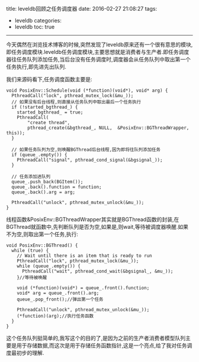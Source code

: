 title: leveldb回顾之任务调度器
date: 2016-02-27 21:08:27
tags:
- leveldb
categories:
- leveldb
toc: true

---

今天偶然在浏览技术博客的时候,突然发现了leveldb原来还有一个很有意思的模块,即任务调度模块.leveldb任务调度模块,主要思想就是消费者与生产者.即任务调度器往任务队列添加任务,当后台没有任务调度时,调度器会从任务队列中取出第一个任务执行,即先进先出队列.

我们来源码看下,任务调度函数主要是:
```
void PosixEnv::Schedule(void (*function)(void*), void* arg) {
  PthreadCall("lock", pthread_mutex_lock(&mu_));
  // 如果没有后台线程,则直接从任务队列中取出最后一个任务执行
  if (!started_bgthread_) {
    started_bgthread_ = true;
    PthreadCall(
        "create thread",
        pthread_create(&bgthread_, NULL,  &PosixEnv::BGThreadWrapper, this));
  }

  // 如果任务队列为空,则唤醒BGThread后台线程,因为即将往队列添加任务
  if (queue_.empty()) {
    PthreadCall("signal", pthread_cond_signal(&bgsignal_));
  }

  // 任务添加进队列
  queue_.push_back(BGItem());
  queue_.back().function = function;
  queue_.back().arg = arg;

  PthreadCall("unlock", pthread_mutex_unlock(&mu_));
}
```
线程函数&PosixEnv::BGThreadWrapper其实就是BGThread函数的封装,在BGThread就函数中,先判断队列是否为空,如果是,则wait,等待被调度器唤醒.如果不为空,则取出第一个任务,执行:
```
void PosixEnv::BGThread() {
  while (true) {
    // Wait until there is an item that is ready to run
    PthreadCall("lock", pthread_mutex_lock(&mu_));
    while (queue_.empty()) {
      PthreadCall("wait", pthread_cond_wait(&bgsignal_, &mu_));
    }//等待被唤醒

    void (*function)(void*) = queue_.front().function;
    void* arg = queue_.front().arg;
    queue_.pop_front();//弹出第一个任务

    PthreadCall("unlock", pthread_mutex_unlock(&mu_));
    (*function)(arg);//执行任务函数
  }
}
```

这个任务队列挺简单的,我写这个的目的了,是因为之前的生产者消费者模型队列主要是用于存储数据,而这次是用于存储任务函数指针,这是一个亮点,给了我对任务调度最初步的理解.






























